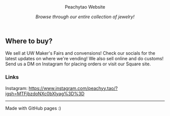 <header>
Peachytao Website

_Browse through our entire collection of jewelry!_

</header>

## Where to buy?

We sell at UW Maker's Fairs and convensions! Check our socials for the latest updates on where we're vending!
We also sell online and do customs! Send us a DM on Instagram for placing orders or visit our Square site.


### Links
Instagram: https://www.instagram.com/peachyy.tao/?igsh=MTFjbzdoNXc0bXlyag%3D%3D

----
<footer>

Made with GitHub pages :)

</footer>

